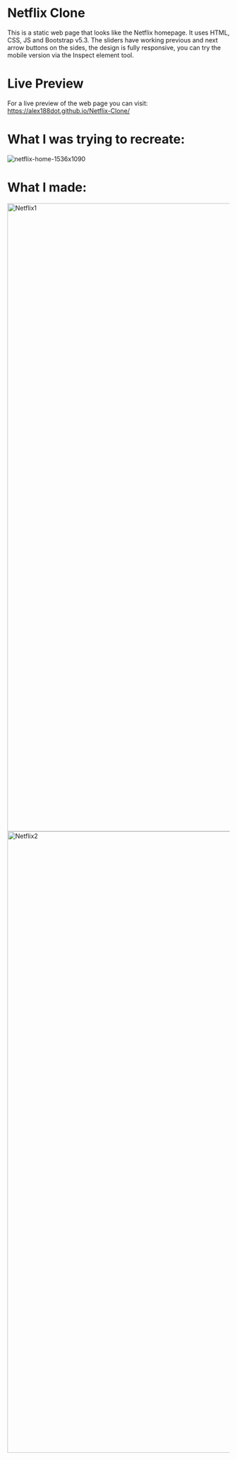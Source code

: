 # Netflix Clone

This is a static web page that looks like the Netflix homepage. It uses HTML, CSS, JS and Bootstrap v5.3. The sliders have working previous and next arrow buttons on the sides, the design is fully responsive, you can try the mobile version via the Inspect element tool. 

# Live Preview

For a live preview of the web page you can visit: https://alex188dot.github.io/Netflix-Clone/

# What I was trying to recreate:

![netflix-home-1536x1090](https://github.com/Alex188dot/netflix-clone/assets/117444853/ef604a46-7a01-42a6-a621-9d1ff9a93955)

# What I made:

<img width="1422" alt="Netflix1" src="https://github.com/Alex188dot/netflix-clone/assets/117444853/ef1ab2bb-8c1b-4d11-bfe9-a635484e6e7e">

<img width="1407" alt="Netflix2" src="https://github.com/Alex188dot/netflix-clone/assets/117444853/3ca5b470-c327-45b8-b9ec-ccc3f8ad2694">
